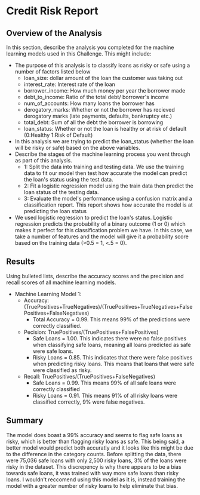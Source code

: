 # Credit Risk Report

## Overview of the Analysis

In this section, describe the analysis you completed for the machine learning models used in this Challenge. This might include:

* The purpose of this analysis is to classify loans as risky or safe using a number of factors listed below 
    * loan_size: dollar amount of the loan the customer was taking out 
    * interest_rate: Interest rate of the loan 
    * borrower_income: How much money per year the borrower made
    * debt_to_income: Ratio of the total debt/ borrower's income
    * num_of_accounts: How many loans the borrower has
    * derogatory_marks: Whether or not the borrower has recieved derogatory marks (late payments, defaults, bankruptcy etc.)
    * total_debt: Sum of all the debt the borrower is borrowing
    * loan_status: Whether or not the loan is healthy or at risk of default (0:Healthy 1:Risk of Default)
* In this analysis we are trying to predict the loan_status (whether the loan will be risky or safe) based on the above variables. 
* Describe the stages of the machine learning process you went through as part of this analysis.
    * 1: Split the data into training and testing data. We use the training data to fit our model then test how accurate the model can predict the loan's status using the test data. 
    * 2: Fit a logistic regression model using the train data then predict the loan status of the testing data. 
    * 3: Evaluate the model's performance using a confusion matrix and a classification report. This report shows how accurate the model is at predicting the loan status
* We used logistic regression to predict the loan's status. Logistic regression predicts the probability of a binary outcome (1 or 0) which makes it perfect for this classification problem we have. In this case, we take a number of features and the model will give it a probability score based on the training data (>0.5 = 1, <.5 = 0). 

## Results

Using bulleted lists, describe the accuracy scores and the precision and recall scores of all machine learning models.

* Machine Learning Model 1:
    * Accuracy: (TruePositives+TrueNegatives)/(TruePositives+TrueNegatives+FalsePositives+FalseNegatives)
        * Total Accuracy = 0.99. This means 99% of the predictions were correctly classified. 
    * Pecision: TruePositives/(TruePositives+FalsePositives)
        * Safe Loans = 1.00. This indicates there were no false positives when classifying safe loans, meaning all loans predicted as safe were safe loans.  
        * Risky Loans = 0.85. This indicates that there were false positives when predicting risky loans. This means that loans that were safe were classified as risky.
    * Recall: TruePositives/(TruePositives+FalseNegatives)
        * Safe Loans = 0.99. This means 99% of all safe loans were correctly classified
        * Risky Loans = 0.91. This means 91% of all risky loans were classified correctly, 9% were false negatives.
## Summary

The model does boast a 99% accuracy and seems to flag safe loans as risky, which is better than flagging risky loans as safe. This being said, a better model would predict both accuratly and it looks like this might be due to the difference in the category counts. Before splitting the data, there were 75,036 safe loans with only 2,500 risky loans, 3% of the loans were risky in the dataset. This discrepency is why there appears to be a bias towards safe loans, it was trained with way more safe loans than risky loans. I wouldn't reccomend using this model as it is, instead training the model with a greater number of risky loans to help eliminate that bias. 
